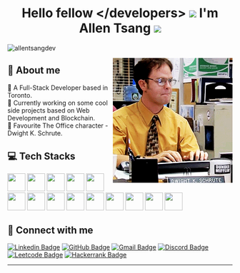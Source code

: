 <h1 align="center">Hello fellow &lt;/developers&gt; <img src="https://blog.joypixels.com/content/images/2019/06/waving_hand_sign_1024.gif" width="30px"> I'm <b>Allen Tsang</b> <img src="https://media.giphy.com/media/WUlplcMpOCEmTGBtBW/giphy.gif" width="40px"></h1> 
<p align="left"> <img src="https://komarev.com/ghpvc/?username=allentsangdev" alt="allentsangdev" /> </p>


<img align="right" src="https://github.com/allentsangdev/allentsangdev/blob/main/dwight-schrute.gif"/>

## 🧋 About me
📌 A Full-Stack Developer based in Toronto. <br/>
📌 Currently working on some cool side projects based on Web Development and Blockchain. <br/>
📌 Favourite The Office character - Dwight K. Schrute. <br/>


## 💻 Tech Stacks

<img src="https://cdn.jsdelivr.net/gh/devicons/devicon/icons/html5/html5-original.svg" width="40" height="40"/> <img src="https://cdn.jsdelivr.net/gh/devicons/devicon/icons/css3/css3-original.svg" width="40" height="40"/> <img src="https://cdn.jsdelivr.net/gh/devicons/devicon/icons/javascript/javascript-original.svg" width="40" height="40" /> <img src="https://cdn.jsdelivr.net/gh/devicons/devicon/icons/react/react-original-wordmark.svg" width="40" height="40" /> <img src="https://cdn.jsdelivr.net/gh/devicons/devicon/icons/materialui/materialui-original.svg" width="40" height="40" /> <img src="https://cdn.jsdelivr.net/gh/devicons/devicon/icons/nodejs/nodejs-plain.svg" width="40" height="40"/> <img src="https://cdn.jsdelivr.net/gh/devicons/devicon/icons/mongodb/mongodb-original-wordmark.svg" width="40" height="40"/> <img src="https://cdn.jsdelivr.net/gh/devicons/devicon/icons/mysql/mysql-original-wordmark.svg" width="40" height="40"/> <img src="https://cdn.jsdelivr.net/gh/devicons/devicon/icons/firebase/firebase-plain-wordmark.svg" width="40" height="40"/> <img src="https://cdn.jsdelivr.net/gh/devicons/devicon/icons/python/python-original-wordmark.svg" width="40" height="40"/> <img src="https://cdn.jsdelivr.net/gh/devicons/devicon/icons/solidity/solidity-original.svg" width="40" height="40"/> <img src="https://cdn.jsdelivr.net/gh/devicons/devicon/icons/git/git-original-wordmark.svg" width="40" height="40"/> <img src="https://cdn.jsdelivr.net/gh/devicons/devicon/icons/docker/docker-original-wordmark.svg" width="40" height="40"/> <img src="https://cdn.jsdelivr.net/gh/devicons/devicon/icons/amazonwebservices/amazonwebservices-plain-wordmark.svg" width="40" height="40"/> 
          
## 📩 Connect with me

[![Linkedin Badge](https://img.shields.io/badge/LinkedIn-0077B5?style=for-the-badge&logo=linkedin&logoColor=white)](https://www.linkedin.com/in/allen-hs-tg/)
[![GitHub Badge](https://img.shields.io/badge/GitHub-100000?style=for-the-badge&logo=github&logoColor=white)](https://github.com/allentsangdev/)
[![Gmail Badge](https://img.shields.io/badge/Gmail-D14836?style=for-the-badge&logo=gmail&logoColor=white)](mailto:allentsang0804@gmail.com "Email")
[![Discord Badge](https://img.shields.io/badge/Discord-5865F2?style=for-the-badge&logo=discord&logoColor=white)](https://discordapp.com/users/allendev#5784)
[![Leetcode Badge](https://img.shields.io/badge/-LeetCode-FFA116?style=for-the-badge&logo=LeetCode&logoColor=black)](https://leetcode.com/allentsangdev/)
[![Hackerrank Badge](https://img.shields.io/badge/-Hackerrank-2EC866?style=for-the-badge&logo=HackerRank&logoColor=white)](https://www.hackerrank.com/allentsang04?hr_r=1)

****
